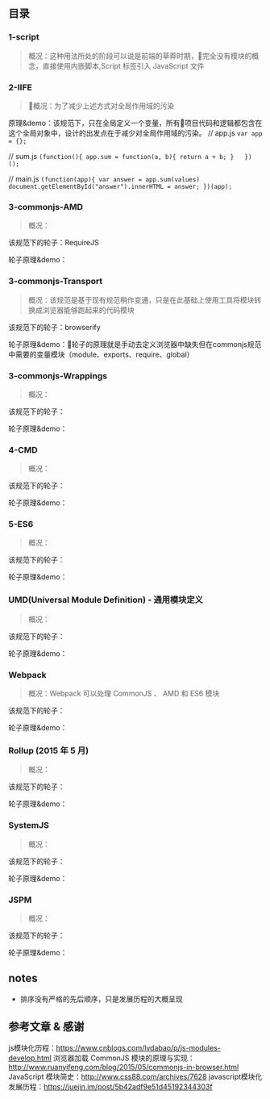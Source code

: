 
## 目录

### 1-script

> 概况：这种用法所处的阶段可以说是前端的草莽时期，完全没有模块的概念，直接使用内嵌脚本,Script 标签引入 JavaScript 文件

### 2-IIFE

> 概况：为了减少上述方式对全局作用域的污染

原理&demo：该规范下，只在全局定义一个变量，所有项目代码和逻辑都包含在这个全局对象中，设计的出发点在于减少对全局作用域的污染。
// app.js
`
var app = {};
`

// sum.js
`
(function(){
    app.sum = function(a, b){
        return a + b;
    }  
})();
`

// main.js
`
(function(app){
    var answer = app.sum(values)
    document.getElementById("answer").innerHTML = answer;
})(app);
`

### 3-commonjs-AMD

> 概况：

该规范下的轮子：RequireJS

轮子原理&demo：

### 3-commonjs-Transport

> 概况：该规范是基于现有规范稍作变通，只是在此基础上使用工具将模块转换成浏览器能够跑起来的代码模块

该规范下的轮子：browserify

轮子原理&demo：轮子的原理就是手动去定义浏览器中缺失但在commonjs规范中需要的变量模块（module、exports、require、global）

### 3-commonjs-Wrappings

> 概况：

该规范下的轮子：

轮子原理&demo：

### 4-CMD

> 概况：

该规范下的轮子：

轮子原理&demo：

### 5-ES6

> 概况：

该规范下的轮子：

轮子原理&demo：

### UMD(Universal Module Definition) - 通用模块定义

> 概况：

该规范下的轮子：

轮子原理&demo：

### Webpack

> 概况：Webpack 可以处理 CommonJS 、 AMD 和 ES6 模块

该规范下的轮子：

轮子原理&demo：

### Rollup (2015 年 5 月)

> 概况：

该规范下的轮子：

轮子原理&demo：

### SystemJS

> 概况：

该规范下的轮子：

轮子原理&demo：

### JSPM

> 概况：

该规范下的轮子：

轮子原理&demo：

## notes

- 排序没有严格的先后顺序，只是发展历程的大概呈现

## 参考文章 & 感谢

js模块化历程：https://www.cnblogs.com/lvdabao/p/js-modules-develop.html
浏览器加载 CommonJS 模块的原理与实现：http://www.ruanyifeng.com/blog/2015/05/commonjs-in-browser.html
JavaScript 模块简史：http://www.css88.com/archives/7628
javascript模块化发展历程：https://juejin.im/post/5b42adf9e51d45192344303f